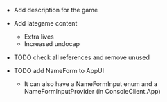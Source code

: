 * Add description for the game

* Add lategame content
    * Extra lives
    * Increased undocap
* TODO check all references and remove unused
* TODO add NameForm to AppUI
    * It can also have a NameFormInput enum and a NameFormInputProvider (in ConsoleClient.App)